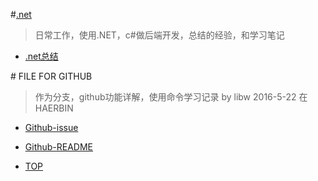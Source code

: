 #[.net](https://github.com/Aisuko/.net)

> 日常工作，使用.NET，c#做后端开发，总结的经验，和学习笔记


-   [.net总结](https://github.com/Aisuko/.net/#.net)

#<a name = "index"/> FILE FOR GITHUB

> 作为分支，github功能详解，使用命令学习记录 by libw 2016-5-22 在HAERBIN

-   [Github-issue](./Github-issue)
-	[Github-README](./Github-README)




-	[TOP](#index)
